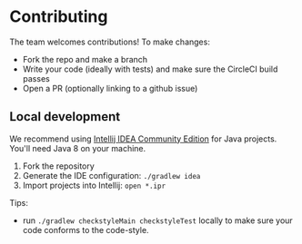 # Contributing

The team welcomes contributions! To make changes:

- Fork the repo and make a branch
- Write your code (ideally with tests) and make sure the CircleCI build passes
- Open a PR (optionally linking to a github issue)

## Local development

We recommend using [Intellij IDEA Community Edition](https://www.jetbrains.com/idea/) for Java projects. You'll need Java 8 on your machine.

1. Fork the repository
1. Generate the IDE configuration: `./gradlew idea`
1. Import projects into Intellij: `open *.ipr`

Tips:

- run `./gradlew checkstyleMain checkstyleTest` locally to make sure your code conforms to the code-style.
